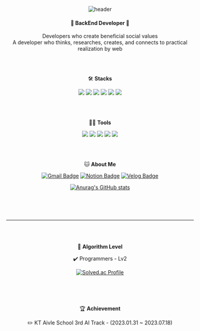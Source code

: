 <div align="center">
 
![header](https://capsule-render.vercel.app/api?type=waving&color=0:EEFF00,100:a82da8&height=300&section=header&text=Nayoung%20Choi&fontSize=80&fontColor=ffffff)




#### 🌱 BackEnd Developer 🌱
Developers who create beneficial social values   
A developer who thinks, researches, creates, and connects to practical realization by web

</br>
</br>

🛠️ <b>Stacks</b>

![](https://img.shields.io/badge/Python-14354C?style=flat-square&logo=python&logoColor=white) ![](	https://img.shields.io/badge/Java-ED8B00?style=flat-square&logo=openjdk&logoColor=white) ![](https://img.shields.io/badge/Spring-6DB33F?style=flat-square&logo=spring&logoColor=white) ![](https://img.shields.io/badge/Django-092E20?style=flat-square&logo=django&logoColor=white) ![](https://img.shields.io/badge/MySQL-00000F?style=flat-square&logo=mysql&logoColor=white) ![](https://img.shields.io/badge/Amazon_AWS-232F3E?style=flat-square&logo=amazon-aws&logoColor=white)

</br>
</br>

💪🏼 <b>Tools</b>

 <img src="https://img.shields.io/badge/Visual Studio Code-007ACC?style=flat-square&logo=Visual Studio Code&logoColor=white"/> <img src="https://img.shields.io/badge/GitHub-181717?style=flat-square&logo=GitHub&logoColor=white"/> <img src="https://img.shields.io/badge/Eclipse IDE-2C2255?style=flat-square&logo=Eclipse IDE&logoColor=white"/> <img src="https://img.shields.io/badge/Anaconda-44A833?style=flat-square&logo=Anaconda&logoColor=white"/> <img src="https://img.shields.io/badge/IntelliJ IDEA-000000?style=flat-square&logo=IntelliJ IDEA&logoColor=white"/> 

</br>
</br>

🐱 <b>About Me</b>

[![Gmail Badge](https://img.shields.io/badge/Gmail-d14836?style=flat-square&logo=Gmail&logoColor=white&link=mailto:nayoungie7@gmail.com)](nayoungie7@gmail.com)
  [![Notion Badge](https://img.shields.io/badge/Notion-000000?style=flat-square&logo=Notion&logoColor=white&link=https://detailed-citrine-7c3.notion.site/6cd91bcf39774fb097b3d432ad0189a0?pvs=4)](https://detailed-citrine-7c3.notion.site/6cd91bcf39774fb097b3d432ad0189a0?pvs=4)
  [![Velog Badge](https://img.shields.io/badge/Velog-20C997?style=flat-square&logo=Velog&logoColor=white&link=https://velog.io/@rxmxntic/posts)](https://velog.io/@rxmxntic/posts)
  
[![Anurag's GitHub stats](https://github-readme-stats.vercel.app/api?username=rxmxntic)](https://github.com/anuraghazra/github-readme-stats)

</br>
</br>
</br>
<hr>
</br>
</br>

🏅 <b>Algorithm Level</b>

✔️ Programmers - Lv2

[![Solved.ac Profile](http://mazassumnida.wtf/api/v2/generate_badge?boj=nayoungie7)](https://solved.ac/nayoungie7/)  


</br>
</br>
</br>

🏆 <b>Achievement</b>

✏️ KT Aivle School 3rd AI Track - (2023.01.31 ~ 2023.07.18)


</br>
</br>

 
</div>
